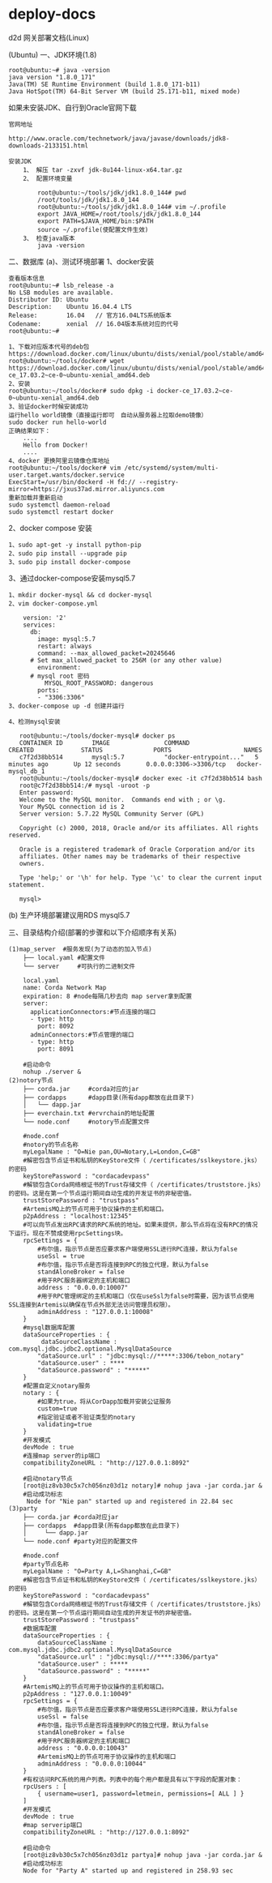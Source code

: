 # deploy-docs
d2d 网关部署文档(Linux)

(Ubuntu)
一、JDK环境(1.8)
    
    root@ubuntu:~# java -version
    java version "1.8.0_171"
    Java(TM) SE Runtime Environment (build 1.8.0_171-b11)
    Java HotSpot(TM) 64-Bit Server VM (build 25.171-b11, mixed mode)

   如果未安装JDK、自行到Oracle官网下载 
   
    官网地址
   
    http://www.oracle.com/technetwork/java/javase/downloads/jdk8-downloads-2133151.html
    
    安装JDK
        1、 解压 tar -zxvf jdk-8u144-linux-x64.tar.gz
        2、 配置环境变量
        
            root@ubuntu:~/tools/jdk/jdk1.8.0_144# pwd
            /root/tools/jdk/jdk1.8.0_144
            root@ubuntu:~/tools/jdk/jdk1.8.0_144# vim ~/.profile
            export JAVA_HOME=/root/tools/jdk/jdk1.8.0_144
            export PATH=$JAVA_HOME/bin:$PATH
            source ~/.profile(使配置文件生效)
        3、 检查java版本
            java -version 
二、数据库
(a)、测试环境部署
1、docker安装

    查看版本信息
    root@ubuntu:~# lsb_release -a
    No LSB modules are available.
    Distributor ID: Ubuntu
    Description:    Ubuntu 16.04.4 LTS
    Release:        16.04   // 官方16.04LTS系统版本
    Codename:       xenial  // 16.04版本系统对应的代号
    root@ubuntu:~# 

    1、下载对应版本代号的deb包
    https://download.docker.com/linux/ubuntu/dists/xenial/pool/stable/amd64/
    root@ubuntu:~/tools/docker# wget https://download.docker.com/linux/ubuntu/dists/xenial/pool/stable/amd64/docker-ce_17.03.2~ce-0~ubuntu-xenial_amd64.deb
    2、安装
    root@ubuntu:~/tools/docker# sudo dpkg -i docker-ce_17.03.2~ce-0~ubuntu-xenial_amd64.deb        
    3、验证docker时候安装成功
    运行hello world镜像（直接运行即可　自动从服务器上拉取demo镜像）
    sudo docker run hello-world
    正确结果如下：
        ....    
        Hello from Docker!
        ....
    4、docker 更换阿里云镜像仓库地址
    root@ubuntu:~/tools/docker# vim /etc/systemd/system/multi-user.target.wants/docker.service 
    ExecStart=/usr/bin/dockerd -H fd:// --registry-mirror=https://jxus37ad.mirror.aliyuncs.com
    重新加载并重新启动
    sudo systemctl daemon-reload
    sudo systemctl restart docker
    
2、docker compose 安装
    
    1、sudo apt-get -y install python-pip
    2、sudo pip install --upgrade pip
    3、sudo pip install docker-compose
        
3、通过docker-compose安装mysql5.7

    1、mkdir docker-mysql && cd docker-mysql
    2、vim docker-compose.yml
        
        version: '2'
        services:
          db:
            image: mysql:5.7
            restart: always
            command: --max_allowed_packet=20245646    
          # Set max_allowed_packet to 256M (or any other value)
            environment:
          # mysql root 密码
              MYSQL_ROOT_PASSWORD: dangerous
            ports:
            - "3306:3306"
    3、docker-compose up -d 创建并运行
    
    4、检测mysql安装
        
       root@ubuntu:~/tools/docker-mysql# docker ps
       CONTAINER ID        IMAGE               COMMAND                  CREATED             STATUS              PORTS                    NAMES
       c7f2d38bb514        mysql:5.7           "docker-entrypoint..."   5 minutes ago       Up 12 seconds       0.0.0.0:3306->3306/tcp   docker-mysql_db_1
       root@ubuntu:~/tools/docker-mysql# docker exec -it c7f2d38bb514 bash
       root@c7f2d38bb514:/# mysql -uroot -p
       Enter password: 
       Welcome to the MySQL monitor.  Commands end with ; or \g.
       Your MySQL connection id is 2
       Server version: 5.7.22 MySQL Community Server (GPL)
       
       Copyright (c) 2000, 2018, Oracle and/or its affiliates. All rights reserved.
       
       Oracle is a registered trademark of Oracle Corporation and/or its
       affiliates. Other names may be trademarks of their respective
       owners.
       
       Type 'help;' or '\h' for help. Type '\c' to clear the current input statement.
       
       mysql> 
(b) 生产环境部署建议用RDS mysql5.7

三、目录结构介绍(部署的步骤和以下介绍顺序有关系)
    
    (1)map_server  #服务发现(为了动态的加入节点)
        ├── local.yaml #配置文件
        └── server     #可执行的二进制文件
        
        local.yaml
        name: Corda Network Map
        expiration: 8 #node每隔几秒去向 map server拿到配置
        server:
          applicationConnectors:#节点连接的端口
          - type: http
            port: 8092
          adminConnectors:#节点管理的端口
          - type: http
            port: 8091
        
        #启动命令
        nohup ./server &
    (2)notory节点
        ├── corda.jar     #corda对应的jar
        ├── cordapps      #dapp目录(所有dapp都放在此目录下)
        │   └── dapp.jar
        ├── everchain.txt #ervrchain的地址配置
        └── node.conf     #notory节点配置文件
        
        #node.conf
        #notory的节点名称
        myLegalName : "O=Nie pan,OU=Notary,L=London,C=GB"
        #解密包含节点证书和私钥的KeyStore文件（ /certificates/sslkeystore.jks）的密码
        keyStorePassword : "cordacadevpass"
        #解锁包含Corda网络根证书的Trust存储文件（ /certificates/truststore.jks）的密码。这是在第一个节点运行期间自动生成的开发证书的非秘密值。
        trustStorePassword : "trustpass"
        #ArtemisMQ上的节点可用于协议操作的主机和端口。
        p2pAddress : "localhost:12345"
        #可以向节点发出RPC请求的RPC系统的地址。如果未提供，那么节点将在没有RPC的情况下运行。现在不赞成使用rpcSettings块。
        rpcSettings = {
            #布尔值，指示节点是否应要求客户端使用SSL进行RPC连接，默认为false
            useSsl = true
            #布尔值，指示节点是否将连接到RPC的独立代理，默认为false
            standAloneBroker = false
            #用于RPC服务器绑定的主机和端口
            address : "0.0.0.0:10007"
            #用于RPC管理绑定的主机和端口（仅在useSsl为false时需要，因为该节点使用SSL连接到Artemis以确保在节点外部无法访问管理员权限）。
            adminAddress : "127.0.0.1:10008"
        }
        #mysql数据库配置
        dataSourceProperties : {
             dataSourceClassName : com.mysql.jdbc.jdbc2.optional.MysqlDataSource
            "dataSource.url" : "jdbc:mysql://*****:3306/tebon_notary"
            "dataSource.user" : ****
            "dataSource.password" : "*****"
        }
        #配置自定义notary服务
        notary : {
            #如果为true，将从CorDapp加载并安装公证服务
            custom=true
            #指定验证或者不验证类型的notary
            validating=true
        }
        #开发模式
        devMode : true
        #连接map server的ip端口
        compatibilityZoneURL : "http://127.0.0.1:8092"
       
        #启动notary节点
        [root@iz8vb30c5x7ch056nz03d1z notary]# nohup java -jar corda.jar &
        #启动成功标志
         Node for "Nie pan" started up and registered in 22.84 sec
    (3)party  
        ├── corda.jar #corda对应jar
        ├── cordapps  #dapp目录(所有dapp都放在此目录下)
        │     └── dapp.jar
        └── node.conf #party对应的配置文件
        
        #node.conf
        #party节点名称
        myLegalName : "O=Party A,L=Shanghai,C=GB"
        #解密包含节点证书和私钥的KeyStore文件（ /certificates/sslkeystore.jks）的密码
        keyStorePassword : "cordacadevpass"
        #解锁包含Corda网络根证书的Trust存储文件（ /certificates/truststore.jks）的密码。这是在第一个节点运行期间自动生成的开发证书的非秘密值。
        trustStorePassword : "trustpass"
        #数据库配置
        dataSourceProperties : {
            dataSourceClassName : com.mysql.jdbc.jdbc2.optional.MysqlDataSource
            "dataSource.url" : "jdbc:mysql://****:3306/partya"
            "dataSource.user" : *****
            "dataSource.password" : "*****"
        }
        #ArtemisMQ上的节点可用于协议操作的主机和端口。
        p2pAddress : "127.0.0.1:10049"
        rpcSettings = {
            #布尔值，指示节点是否应要求客户端使用SSL进行RPC连接，默认为false
            useSsl = false
            #布尔值，指示节点是否将连接到RPC的独立代理，默认为false
            standAloneBroker = false
            #用于RPC服务器绑定的主机和端口
            address : "0.0.0.0:10043"
            #ArtemisMQ上的节点可用于协议操作的主机和端口
            adminAddress : "0.0.0.0:10044"
        }
        #有权访问RPC系统的用户列表。列表中的每个用户都是具有以下字段的配置对象：
        rpcUsers : [
            { username=user1, password=letmein, permissions=[ ALL ] }
        ]
        #开发模式
        devMode : true
        #map serverip端口
        compatibilityZoneURL : "http://127.0.0.1:8092"
        
        #启动命令
        [root@iz8vb30c5x7ch056nz03d1z partya]# nohup java -jar corda.jar &
        #启动成功标志
        Node for "Party A" started up and registered in 258.93 sec